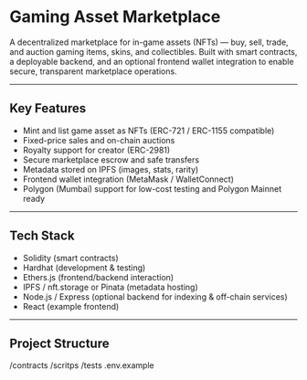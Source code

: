 # Gaming Asset Marketplace

A decentralized marketplace for in-game assets (NFTs) — buy, sell, trade, and auction gaming items, skins, and collectibles. Built with smart contracts, a deployable backend, and an optional frontend wallet integration to enable secure, transparent marketplace operations.

---

## Key Features
- Mint and list game asset as NFTs (ERC-721 / ERC-1155 compatible)
- Fixed-price sales and on-chain auctions
- Royalty support for creator (ERC-2981)
- Secure marketplace escrow and safe transfers
- Metadata stored on IPFS (images, stats, rarity)
- Frontend wallet integration (MetaMask / WalletConnect)
- Polygon (Mumbai) support for low-cost testing and Polygon Mainnet ready

---

## Tech Stack
- Solidity (smart contracts)
- Hardhat (development & testing)
- Ethers.js (frontend/backend interaction)
- IPFS / nft.storage or Pinata (metadata hosting)
- Node.js / Express (optional backend for indexing & off-chain services)
- React (example frontend)

---

## Project Structure
/contracts
/scritps
/tests
.env.example


